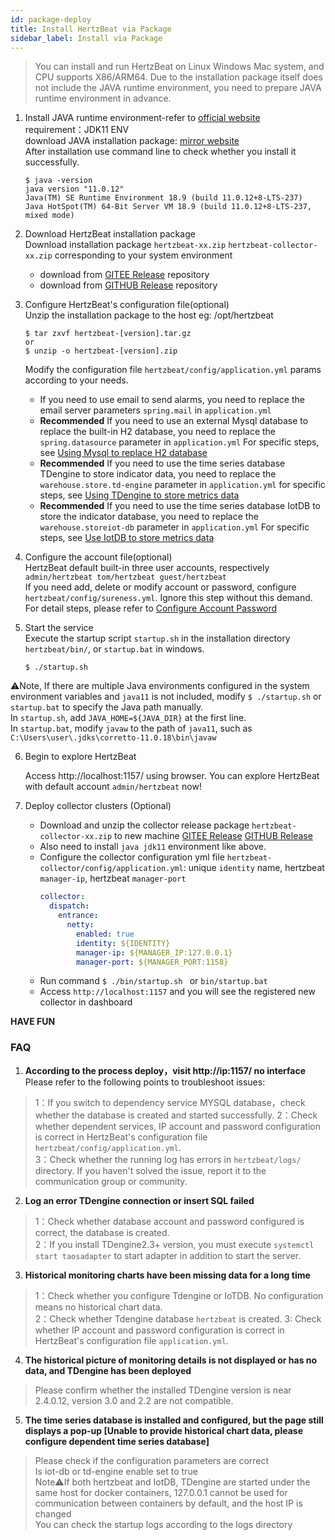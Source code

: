 ```yaml
---
id: package-deploy  
title: Install HertzBeat via Package 
sidebar_label: Install via Package
---
```

> You can install and run HertzBeat on Linux Windows Mac system, and CPU supports X86/ARM64. Due to the installation package itself does not include the JAVA runtime environment, you need to prepare JAVA runtime environment in advance.

1. Install JAVA runtime environment-refer to [official website](http://www.oracle.com/technetwork/java/javase/downloads/index.html)    
   requirement：JDK11 ENV     
   download JAVA installation package: [mirror website](https://repo.huaweicloud.com/java/jdk/)   
   After installation use command line to check whether you install it successfully.   
   ```
   $ java -version
   java version "11.0.12" 
   Java(TM) SE Runtime Environment 18.9 (build 11.0.12+8-LTS-237)
   Java HotSpot(TM) 64-Bit Server VM 18.9 (build 11.0.12+8-LTS-237, mixed mode)

   ```
   
2. Download HertzBeat installation package    
   Download installation package `hertzbeat-xx.zip` `hertzbeat-collector-xx.zip` corresponding to your system environment   
   - download from [GITEE Release](https://gitee.com/dromara/hertzbeat/releases) repository 
   - download from [GITHUB Release](https://github.com/dromara/hertzbeat/releases) repository

3. Configure HertzBeat's configuration file(optional)        
   Unzip the installation package to the host eg: /opt/hertzbeat    
   ``` 
   $ tar zxvf hertzbeat-[version].tar.gz
   or
   $ unzip -o hertzbeat-[version].zip
   ```
   Modify the configuration file `hertzbeat/config/application.yml` params according to your needs.      
   - If you need to use email to send alarms, you need to replace the email server parameters `spring.mail` in `application.yml`   
   - **Recommended** If you need to use an external Mysql database to replace the built-in H2 database, you need to replace the `spring.datasource` parameter in `application.yml` For specific steps, see [Using Mysql to replace H2 database](mysql-change)  
   - **Recommended** If you need to use the time series database TDengine to store indicator data, you need to replace the `warehouse.store.td-engine` parameter in `application.yml` for specific steps, see [Using TDengine to store metrics data](tdengine-init)   
   - **Recommended** If you need to use the time series database IotDB to store the indicator database, you need to replace the `warehouse.storeiot-db` parameter in `application.yml` For specific steps, see [Use IotDB to store metrics data](iotdb-init)

4. Configure the account file(optional)     
   HertzBeat default built-in three user accounts, respectively `admin/hertzbeat tom/hertzbeat guest/hertzbeat`       
   If you need add, delete or modify account or password, configure `hertzbeat/config/sureness.yml`. Ignore this step without this demand.     
   For detail steps, please refer to [Configure Account Password](account-modify)  

5. Start the service   
   Execute the startup script `startup.sh` in the installation directory `hertzbeat/bin/`, or `startup.bat` in windows.   
   ``` 
   $ ./startup.sh 
   ```

⚠️Note, If there are multiple Java environments configured in the system environment variables and `java11` is not included, modify `$ ./startup.sh` or `startup.bat` to specify the Java path manually.  
In `startup.sh`, add `JAVA_HOME=${JAVA_DIR}` at the first line.    
In `startup.bat`, modify `javaw` to the path of `java11`, such as `C:\Users\user\.jdks\corretto-11.0.18\bin\javaw`

6. Begin to explore HertzBeat    

   Access http://localhost:1157/ using browser. You can explore HertzBeat with default account `admin/hertzbeat` now!    

7. Deploy collector clusters (Optional)

   - Download and unzip the collector release package `hertzbeat-collector-xx.zip` to new machine [GITEE Release](https://gitee.com/dromara/hertzbeat/releases) [GITHUB Release](https://github.com/dromara/hertzbeat/releases)
   - Also need to install `java jdk11` environment like above.
   - Configure the collector configuration yml file `hertzbeat-collector/config/application.yml`: unique `identity` name, hertzbeat `manager-ip`, hertzbeat `manager-port`
     ```yaml
     collector:
       dispatch:
         entrance:
           netty:
             enabled: true
             identity: ${IDENTITY}
             manager-ip: ${MANAGER_IP:127.0.0.1}
             manager-port: ${MANAGER_PORT:1158}
     ```
   - Run command `$ ./bin/startup.sh ` or `bin/startup.bat`
   - Access `http://localhost:1157` and you will see the registered new collector in dashboard

**HAVE FUN**

### FAQ  

1. **According to the process deploy，visit http://ip:1157/ no interface**   
   Please refer to the following points to troubleshoot issues:
> 1：If you switch to dependency service MYSQL database，check whether the database is created and started successfully.
> 2：Check whether dependent services, IP account and password configuration is correct in HertzBeat's configuration file `hertzbeat/config/application.yml`.    
> 3：Check whether the running log has errors in `hertzbeat/logs/` directory. If you haven't solved the issue, report it to the communication group or community.

2. **Log an error TDengine connection or insert SQL failed**
> 1：Check whether database account and password configured is correct, the database is created.   
> 2：If you install TDengine2.3+ version, you must execute `systemctl start taosadapter` to start adapter in addition to start the server.    

3. **Historical monitoring charts have been missing data for a long time**
> 1：Check whether you configure Tdengine or IoTDB. No configuration means no historical chart data.  
> 2：Check whether Tdengine database `hertzbeat` is created.
> 3: Check whether IP account and password configuration is correct in HertzBeat's configuration file `application.yml`.

4. **The historical picture of monitoring details is not displayed or has no data, and TDengine has been deployed**
> Please confirm whether the installed TDengine version is near 2.4.0.12, version 3.0 and 2.2 are not compatible.

5. **The time series database is installed and configured, but the page still displays a pop-up [Unable to provide historical chart data, please configure dependent time series database]**
> Please check if the configuration parameters are correct  
> Is iot-db or td-engine enable set to true  
> Note⚠️If both hertzbeat and IotDB, TDengine are started under the same host for docker containers, 127.0.0.1 cannot be used for communication between containers by default, and the host IP is changed  
> You can check the startup logs according to the logs directory  
